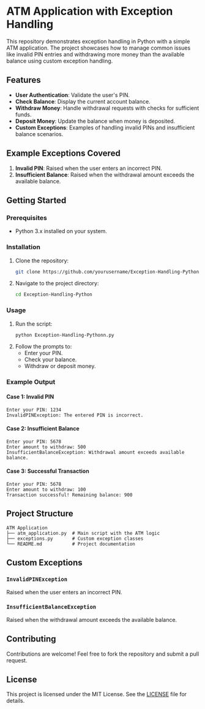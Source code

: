 # ATM Application with Exception Handling

This repository demonstrates exception handling in Python with a simple ATM application. The project showcases how to manage common issues like invalid PIN entries and withdrawing more money than the available balance using custom exception handling.

## Features

- **User Authentication**: Validate the user's PIN.
- **Check Balance**: Display the current account balance.
- **Withdraw Money**: Handle withdrawal requests with checks for sufficient funds.
- **Deposit Money**: Update the balance when money is deposited.
- **Custom Exceptions**: Examples of handling invalid PINs and insufficient balance scenarios.

## Example Exceptions Covered

1. **Invalid PIN**: Raised when the user enters an incorrect PIN.
2. **Insufficient Balance**: Raised when the withdrawal amount exceeds the available balance.

## Getting Started

### Prerequisites

- Python 3.x installed on your system.

### Installation

1. Clone the repository:
   ```bash
   git clone https://github.com/yourusername/Exception-Handling-Python.git
   ```
2. Navigate to the project directory:
   ```bash
   cd Exception-Handling-Python
   ```

### Usage

1. Run the script:
   ```bash
   python Exception-Handling-Pythonn.py
   ```
2. Follow the prompts to:
   - Enter your PIN.
   - Check your balance.
   - Withdraw or deposit money.

### Example Output

#### Case 1: Invalid PIN
```text
Enter your PIN: 1234
InvalidPINException: The entered PIN is incorrect.
```

#### Case 2: Insufficient Balance
```text
Enter your PIN: 5678
Enter amount to withdraw: 500
InsufficientBalanceException: Withdrawal amount exceeds available balance.
```

#### Case 3: Successful Transaction
```text
Enter your PIN: 5678
Enter amount to withdraw: 100
Transaction successful! Remaining balance: 900
```

## Project Structure

```
ATM Application
├── atm_application.py  # Main script with the ATM logic
├── exceptions.py       # Custom exception classes
└── README.md           # Project documentation
```

## Custom Exceptions

### `InvalidPINException`
Raised when the user enters an incorrect PIN.

### `InsufficientBalanceException`
Raised when the withdrawal amount exceeds the available balance.

## Contributing

Contributions are welcome! Feel free to fork the repository and submit a pull request.

## License

This project is licensed under the MIT License. See the [LICENSE](LICENSE) file for details.


